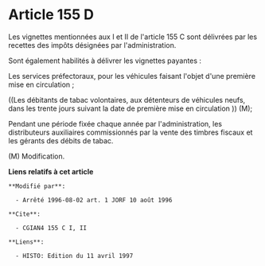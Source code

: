 # Article 155 D

Les vignettes mentionnées aux I et II de l'article 155 C sont délivrées par les recettes des impôts désignées par
l'administration.

Sont également habilités à délivrer les vignettes payantes :

Les services préfectoraux, pour les véhicules faisant l'objet d'une première mise en circulation ;

((Les débitants de tabac volontaires, aux détenteurs de véhicules neufs, dans les trente jours suivant la date de première
mise en circulation )) (M); 

Pendant une période fixée chaque année par l'administration, les distributeurs auxiliaires commissionnés par la vente des
timbres fiscaux et les gérants des débits de tabac.

(M) Modification.

**Liens relatifs à cet article**

	**Modifié par**:

	  - Arrêté 1996-08-02 art. 1 JORF 10 août 1996

	**Cite**:

	  - CGIAN4 155 C I, II

	**Liens**:

	  - HISTO: Edition du 11 avril 1997
